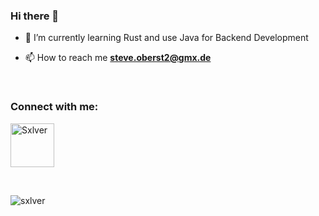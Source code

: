 ### Hi there 👋

- 🌱 I’m currently learning Rust and use Java for Backend Development 

- 📫 How to reach me **steve.oberst2@gmx.de**
<br>

<h3 align="left">Connect with me:</h3>
<p align="left">
  <a href="https://www.spigotmc.org/members/sxlver_.752114/" target="blank"><img align="center"
      src="https://www.vhv.rs/dpng/d/445-4454243_craft-bukkit-logo-spigot-logo-hd-png-download.png"
      alt="Sxlver" height="70" width="70" /></a>
</p>
<br>

<p><img align="center" src="https://github-readme-streak-stats.herokuapp.com/?user=sxlver&theme=dark&background=0d1117&date_format=M%20j%5B%2C%20Y%5D" alt="sxlver" /></p>

<!--
**Sxlver/Sxlver** is a ✨ _special_ ✨ repository because its `README.md` (this file) appears on your GitHub profile.

Here are some ideas to get you started:

- 🔭 I’m currently working on ...
- 🌱 I’m currently learning ...
- 👯 I’m looking to collaborate on ...
- 🤔 I’m looking for help with ...
- 💬 Ask me about ...
- 📫 How to reach me: ...
- 😄 Pronouns: ...
- ⚡ Fun fact: ...
-->
